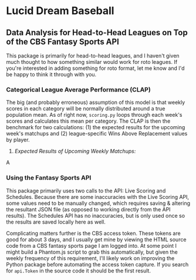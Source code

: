 # Lucid Dream Baseball 
## Data Analysis for Head-to-Head Leagues on Top of the CBS Fantasy Sports API

This package is primarily for head-to-head leagues, and I haven't given much thought to how something similar would work for roto leagues. If you're interested in adding something for roto format, let me know and I'd be happy to think it through with you.

### Categorical League Average Performance (CLAP)
The big (and probably erroneous) assumption of this model is that weekly scores in each category will be normally distributed around a true population mean. As of right now, `scoring.py` loops through each week's scores and calculates this mean per category. The CLAP is then the benchmark for two calculations: (1) the expected results for the upcoming week's matchups and (2) league-specific Wins Above Replacement values by player.
1. _Expected Results of Upcoming Weekly Matchups:_ 

A 

### Using the Fantasy Sports API
This package primarily uses two calls to the API: Live Scoring and Schedules. Because there are some inaccuracies with the Live Scoring API, some values need to be manually changed, which requires saving & altering the resultant JSON file (as opposed to working directly from the API results). The Schedules API has no inaccuracies, but is only used once so the results are saved locally here as well.

Complicating matters further is the CBS access token. These tokens are good for about 3 days, and I usually get mine by viewing the HTML source code from a CBS fantasy sports page I am logged into. At some point I might build a Phantom.js script to grab this automatically, but given the weekly frequency of this requirement, I'll likely work on improving the Python package before automating the access token capture. If you search for `api.Token` in the source code it should be the first result.



